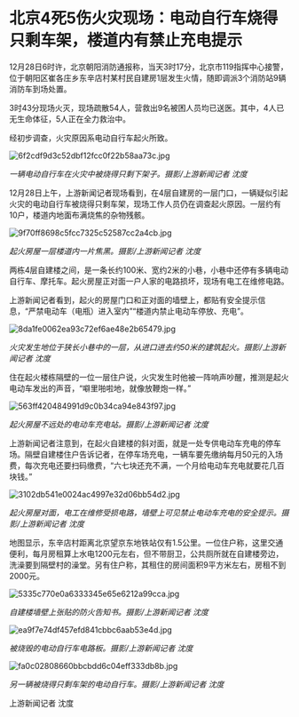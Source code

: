 # 北京4死5伤火灾现场：电动自行车烧得只剩车架，楼道内有禁止充电提示

12月28日6时许，北京朝阳消防通报称，当天3时17分，北京市119指挥中心接警，位于朝阳区崔各庄乡东辛店村某村民自建房1层发生火情，随即调派3个消防站9辆消防车到场处置。

3时43分现场火灭，现场疏散54人，营救出9名被困人员均已送医。其中，4人已无生命体征，5人正在全力救治中。

经初步调查，火灾原因系电动自行车起火所致。

![6f2cdf9d3c52dbf12fcc0f22b58aa73c.jpg](./北京4死5伤火灾现场电动自行车烧得只剩车架楼道内有禁止充电提示/6f2cdf9d3c52dbf12fcc0f22b58aa73c.jpg)

 _一辆电动自行车在火灾中被烧得只剩下架子。摄影/上游新闻记者 沈度_

12月28日上午，上游新闻记者现场看到，在4层自建房的一层门口，一辆疑似引起火灾的电动自行车被烧得只剩车架，现场工作人员仍在调查起火原因。一层约有10户，楼道内地面布满烧焦的杂物残骸。

![9f70ff8698c5fcc7325c52587cc2a4cb.jpg](./北京4死5伤火灾现场电动自行车烧得只剩车架楼道内有禁止充电提示/9f70ff8698c5fcc7325c52587cc2a4cb.jpg)

_起火房屋一层楼道内一片焦黑。摄影/上游新闻记者 沈度_

两栋4层自建楼之间，是一条长约100米、宽约2米的小巷，小巷中还停有多辆电动自行车、摩托车。起火房屋正对面一户人家的电路损坏，现场有电工在维修电路。

上游新闻记者看到，起火的房屋门口和正对面的墙壁上，都贴有安全提示信息，“严禁电动车（电瓶）进入室内”“楼道内禁止电动车停放、充电”。

![8da1fe0062ea93c72ef6ae48e2b65479.jpg](./北京4死5伤火灾现场电动自行车烧得只剩车架楼道内有禁止充电提示/8da1fe0062ea93c72ef6ae48e2b65479.jpg)

_火灾发生地位于狭长小巷中的一层，从进口进去约50米的建筑起火。摄影/上游新闻记者 沈度_

住在起火楼栋隔壁的一位一层住户说，火灾发生时他被一阵响声吵醒，推测是起火电动车发出的声音，“噼里啪啦地，就像放鞭炮一样。”

![563ff420484991d9c0b34ca94e843f97.jpg](./北京4死5伤火灾现场电动自行车烧得只剩车架楼道内有禁止充电提示/563ff420484991d9c0b34ca94e843f97.jpg)

_起火房屋不远处的电动车充电站。摄影/上游新闻记者 沈度_

上游新闻记者注意到，在起火自建楼的斜对面，就是一处专供电动车充电的停车场。隔壁自建楼住户告诉记者，在停车场充电，一辆车要先缴纳每月50元的入场费，每次充电还要扫码缴费，“六七块还充不满，一个月给电动车充电就要花几百块钱。”

![3102db541e0024ac4997e32d06bb54d2.jpg](./北京4死5伤火灾现场电动自行车烧得只剩车架楼道内有禁止充电提示/3102db541e0024ac4997e32d06bb54d2.jpg)

 _起火房屋对面，电工在维修受损电路，墙壁上可见禁止电动车充电的安全提示。摄影/上游新闻记者 沈度_

地图显示，东辛店村距离北京望京东地铁站仅有1.5公里。一位住户称，这里交通便利，每月房租算上水电1200元左右，但不带厨卫，公共厕所就在自建楼旁边，洗澡要到隔壁村的澡堂。另有住户称，其租住的房间面积9平方米左右，房租不到2000元。

![5335c770e0a6333345e65e6212a99cca.jpg](./北京4死5伤火灾现场电动自行车烧得只剩车架楼道内有禁止充电提示/5335c770e0a6333345e65e6212a99cca.jpg)

 _自建楼墙壁上张贴的防火告知书。摄影/上游新闻记者 沈度_

![ea9f7e74df457efd841cbbc6aab53e4d.jpg](./北京4死5伤火灾现场电动自行车烧得只剩车架楼道内有禁止充电提示/ea9f7e74df457efd841cbbc6aab53e4d.jpg)

_被烧毁的电动自行车电路板。摄影/上游新闻记者 沈度_

![fa0c02808660bbcbdd6c04eff333db8b.jpg](./北京4死5伤火灾现场电动自行车烧得只剩车架楼道内有禁止充电提示/fa0c02808660bbcbdd6c04eff333db8b.jpg)

_另一辆被烧得只剩车架的电动自行车。摄影/上游新闻记者 沈度_

上游新闻记者 沈度


